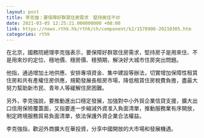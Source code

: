 ```yaml
---
layout: post
title: 李克強：要保障好群眾住房需求　堅持房住不炒
date: 2021-03-05 12:25:21.000000000 +08:00
link: https://news.rthk.hk/rthk/ch/component/k2/1578906-20210305.htm
categories: rthk
---
```


在北京，國務院總理李克強表示，要保障好群眾住房需求，堅持房子是用來住、不是用來炒的定位、穩地價、穩房價、穩預期，解決好大城市住房突出問題。

他指，通過增加土地供應、安排專項資金、集中建設等辦法，切實增加保障性租賃住房和共有產權住房供應，規範發展長租房市場，降低租賃住房稅費負擔，盡最大努力幫助新市民、青年人等緩解住房困難。

另外，李克強說，要推動進出口穩定發展，加強對中小外貿企業信貸支援，擴大出口信用保險覆蓋面，又指要進一步縮減外資准入負面清單，推動服務業有序開放，制定跨境服務貿易負面清單，依法保護外資企業合法權益。

李克強指，歡迎外商擴大在華投資，分享中國開放的大市場和發展機遇。
